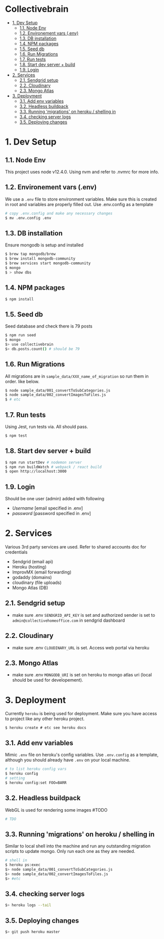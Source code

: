 Collectivebrain
===============
<!-- TOC -->

- [1. Dev Setup](#1-dev-setup)
  - [1.1. Node Env](#11-node-env)
  - [1.2. Environement vars (.env)](#12-environement-vars-env)
  - [1.3. DB installation](#13-db-installation)
  - [1.4. NPM packages](#14-npm-packages)
  - [1.5. Seed db](#15-seed-db)
  - [1.6. Run Migrations](#16-run-migrations)
  - [1.7. Run tests](#17-run-tests)
  - [1.8. Start dev server + build](#18-start-dev-server--build)
  - [1.9. Login](#19-login)
- [2. Services](#2-services)
  - [2.1. Sendgrid setup](#21-sendgrid-setup)
  - [2.2. Cloudinary](#22-cloudinary)
  - [2.3. Mongo Atlas](#23-mongo-atlas)
- [3. Deployment](#3-deployment)
  - [3.1. Add env variables](#31-add-env-variables)
  - [3.2. Headless buildpack](#32-headless-buildpack)
  - [3.3. Running 'migrations' on heroku / shelling in](#33-running-migrations-on-heroku--shelling-in)
  - [3.4. checking server logs](#34-checking-server-logs)
  - [3.5. Deploying changes](#35-deploying-changes)

<!-- /TOC -->

# 1. Dev Setup

## 1.1. Node Env
This project uses node v12.4.0. Using nvm and refer to .nvmrc for more info.

## 1.2. Environement vars (.env)
We use a `.env` file to store environment variables. Make sure this is created in root and variables are properly filled out. Use .env.config as a template
``` sh
# copy .env.config and make any necessary changes
$ mv .env.config .env
```
## 1.3. DB installation
Ensure mongodb is setup and installed

``` sh
$ brew tap mongodb/brew
$ brew install mongodb-community
$ brew services start mongodb-community
$ mongo 
$ > show dbs
```
## 1.4. NPM packages
``` sh
$ npm install


```
## 1.5. Seed db
Seed database and check there is 79 posts
``` sh
$ npm run seed
$ mongo
$> use collectivebrain
$> db.posts.count() # should be 79
```

## 1.6. Run Migrations
All migrations are in `sample_data/XXX_name_of_migration` so run them in order. like below.

``` sh
$ node sample_data/001_convertToSubCategories.js
$ node sample_data/002_convertImagesToFiles.js 
$ # etc
```

## 1.7. Run tests
Using Jest, run tests via. All should pass.
```sh
$ npm test
```

## 1.8. Start dev server + build
```sh
$ npm run startDev # nodemon server
$ npm run buildWatch # webpack / react build 
$ open http://localhost:3000
```

## 1.9. Login 
Should be one user (admin) added with following
  - *Username* [email specified in .env]
  - *password* [password specified in .env]

# 2. Services
Various 3rd party services are used. Refer to shared accounts doc for credentials 
  - Sendgrid (email api)
  - Heroku (hosting)
  - ImprovMX (email forwarding)
  - godaddy (domains)
  - cloudinary (file uploads)
  - Mongo Atlas (DB)

## 2.1. Sendgrid setup
  - make sure .env `SENDGRID_API_KEY` is set and authorized sender is set to `admin@collectivehomeoffice.com` in sendgrid dashboard

## 2.2. Cloudinary
  - make sure .env `CLOUDINARY_URL` is set. Access web portal via heroku

## 2.3. Mongo Atlas
  - make sure .env `MONGODB_URI` is set on heroku to mongo atlas uri (local should be used for developement).

# 3. Deployment
  Currently `heroku` is being used for deployment. Make sure you have access to project like any other heroku project.

  ```
  $ heroku create # etc see heroku docs
  ```

## 3.1. Add env variables
Mimic `.env` file on heroku's config variables. Use `.env.config` as a template, although you should already have `.env` on your local machine.
``` sh
# to list heroku config vars
$ heroku config
# setting
$ heroku config:set FOO=BARR
```

## 3.2. Headless buildpack
WebGL is used for rendering some images #TODO
``` sh
# TDO
```

## 3.3. Running 'migrations' on heroku / shelling in
Similar to local shell into the machine and run any outstanding migration scripts to update mongo. Only run each one as they are needed.


``` sh
# shell in 
$ heroku ps:exec
$> node sample_data/001_convertToSubCategories.js
$> node sample_data/002_convertImagesToFiles.js 
$> #etc
```

## 3.4. checking server logs
``` sh
$> heroku logs --tail
```
## 3.5. Deploying changes
``` sh
$> git push heroku master
```